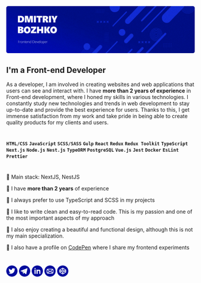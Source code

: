 <img src="./banner.png">

## **I'm a Front-end Developer**

As a developer, I am involved in creating websites and web applications that users can see and interact with. I have **more than 2 years of experience** in Front-end development, where I honed my skills in various technologies. I constantly study new technologies and trends in web development to stay up-to-date and provide the best experience for users. Thanks to this, I get immense satisfaction from my work and take pride in being able to create quality products for my clients and users. 

#

**`HTML/CSS`** **`JavaScript`** **`SCSS/SASS`** **`Gulp`** **`React`** **`Redux`** **`Redux Toolkit`** **`TypeScript`** **`Next.js`** **`Node.js`** **`Nest.js`** **`TypeORM`** **`PostgreSQL`** **`Vue.js`** **`Jest`** **`Docker`** **`EsLint`** **`Prettier`**

#

🔷 Main stack: NextJS, NestJS

🔷 I have **more than 2 years** of experience

🔷 I always prefer to use TypeScript and SCSS in my projects

🔷 I like to write clean and easy-to-read code. This is my passion and one of the most important aspects of my approach

🔷 I also enjoy creating a beautiful and functional design, although this is not my main specialization.

🔷 I also have a profile on [CodePen](https://codepen.io/finikkkk) where I share my frontend experiments

#

<a href="https://twitter.com/i_am_fin1k"><img src="./icons/twitter.svg" alt="twitter" width="30" height="30"></a>
<a href="https://t.me/finik_xxx"><img src="./icons/telegram2.svg" alt="telegram" width="30" height="30"></a>
<a href="https://www.linkedin.com/in/finikkkk/"><img src="./icons/linkedin2.svg" alt="linkedin" width="30" height="30"></a>
<a href="mailto:finikdigi@gmail.com"><img src="./icons/email.svg" alt="email" width="30" height="30"></a>
<a href="https://codepen.io/finikkkk"><img src="./icons/codepen.svg" alt="codepen" width="30" height="30"></a>
